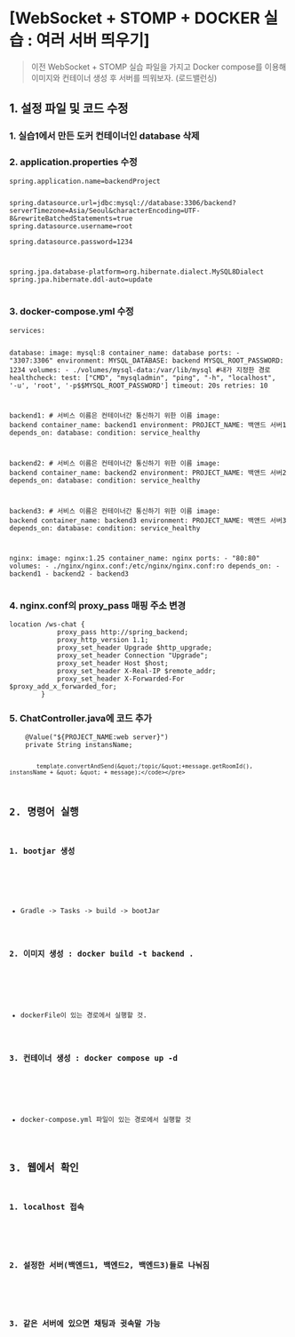 <h1 id="websocket--stomp--docker-실습--여러-서버-띄우기">[WebSocket + STOMP + DOCKER 실습 : 여러 서버 띄우기]</h1>
<blockquote>
<p>이전 WebSocket + STOMP 실습 파일을 가지고 Docker compose를 이용해 이미지와 컨테이너 생성 후 서버를 띄워보자. (로드밸런싱)</p>
</blockquote>
<h2 id="1-설정-파일-및-코드-수정">1. 설정 파일 및 코드 수정</h2>
<h3 id="1-실습1에서-만든-도커-컨테이너인-database-삭제">1. 실습1에서 만든 도커 컨테이너인 database 삭제</h3>
<h3 id="2-applicationproperties-수정">2. application.properties 수정</h3>
<pre><code class="language-properties">spring.application.name=backendProject

spring.datasource.url=jdbc:mysql://database:3306/backend?serverTimezone=Asia/Seoul&amp;characterEncoding=UTF-8&amp;rewriteBatchedStatements=true
spring.datasource.username=root    
spring.datasource.password=1234

spring.jpa.database-platform=org.hibernate.dialect.MySQL8Dialect
spring.jpa.hibernate.ddl-auto=update</code></pre>
<h3 id="3-docker-composeyml-수정">3. docker-compose.yml 수정</h3>
<pre><code class="language-yml">services:


  database:
    image: mysql:8
    container_name: database
    ports:
      - &quot;3307:3306&quot;
    environment:
      MYSQL_DATABASE: backend
      MYSQL_ROOT_PASSWORD: 1234
    volumes:
      - ./volumes/mysql-data:/var/lib/mysql #내가 지정한 경로
    healthcheck:
      test: [&quot;CMD&quot;, &quot;mysqladmin&quot;, &quot;ping&quot;, &quot;-h&quot;, &quot;localhost&quot;, '-u', 'root', '-p$$MYSQL_ROOT_PASSWORD']
      timeout: 20s
      retries: 10


  backend1:  # 서비스 이름은 컨테이너간 통신하기 위한 이름
    image: backend
    container_name: backend1
    environment:
      PROJECT_NAME: 백앤드 서버1
    depends_on:
      database:
        condition: service_healthy

  backend2:  # 서비스 이름은 컨테이너간 통신하기 위한 이름
    image: backend
    container_name: backend2
    environment:
      PROJECT_NAME: 백앤드 서버2
    depends_on:
      database:
        condition: service_healthy

  backend3:  # 서비스 이름은 컨테이너간 통신하기 위한 이름
    image: backend
    container_name: backend3
    environment:
      PROJECT_NAME: 백앤드 서버3
    depends_on:
      database:
        condition: service_healthy

  nginx:
    image: nginx:1.25
    container_name: nginx
    ports:
      - &quot;80:80&quot;
    volumes:
      - ./nginx/nginx.conf:/etc/nginx/nginx.conf:ro
    depends_on:
      - backend1
      - backend2
      - backend3</code></pre>
<h3 id="4-nginxconf의-proxy_pass-매핑-주소-변경">4. nginx.conf의 proxy_pass 매핑 주소 변경</h3>
<pre><code class="language-conf">location /ws-chat {
            proxy_pass http://spring_backend;
            proxy_http_version 1.1;
            proxy_set_header Upgrade $http_upgrade;
            proxy_set_header Connection &quot;Upgrade&quot;;
            proxy_set_header Host $host;
            proxy_set_header X-Real-IP $remote_addr;
            proxy_set_header X-Forwarded-For $proxy_add_x_forwarded_for;
        }</code></pre>
<h3 id="5-chatcontrollerjava에-코드-추가">5. ChatController.java에 코드 추가</h3>
<pre><code class="language-java">    @Value(&quot;${PROJECT_NAME:web server}&quot;)
    private String instansName;

            template.convertAndSend(&quot;/topic/&quot;+message.getRoomId(), instansName + &quot; &quot; + message);</code></pre>
<h2 id="2-명령어-실행">2. 명령어 실행</h2>
<h3 id="1-bootjar-생성">1. bootjar 생성</h3>
<p><img alt="" src="https://velog.velcdn.com/images/dev_ssj/post/f1802a8f-58f8-4a87-a90b-11c1255bd4b0/image.png" /></p>
<ul>
<li>Gradle -&gt; Tasks -&gt; build -&gt; bootJar</li>
</ul>
<h3 id="2-이미지-생성--docker-build--t-backend-">2. 이미지 생성 : docker build -t backend .</h3>
<p><img alt="" src="https://velog.velcdn.com/images/dev_ssj/post/1a86e57b-b488-45e1-b18b-7fc64adf6abd/image.png" /></p>
<ul>
<li>dockerFile이 있는 경로에서 실행할 것.</li>
</ul>
<h3 id="3-컨테이너-생성--docker-compose-up--d">3. 컨테이너 생성 : docker compose up -d</h3>
<p><img alt="" src="https://velog.velcdn.com/images/dev_ssj/post/925f4a9d-d667-4c3d-8ff2-5a1bbdd76c3d/image.png" /></p>
<ul>
<li>docker-compose.yml 파일이 있는 경로에서 실행할 것</li>
</ul>
<h2 id="3-웹에서-확인">3. 웹에서 확인</h2>
<h3 id="1-localhost-접속">1. localhost 접속</h3>
<p><img alt="" src="https://velog.velcdn.com/images/dev_ssj/post/fa370105-2d12-491a-9d5c-0a115af45899/image.png" /></p>
<h3 id="2-설정한-서버백엔드1-백엔드2-백엔드3들로-나눠짐">2. 설정한 서버(백엔드1, 백엔드2, 백엔드3)들로 나눠짐</h3>
<p><img alt="" src="https://velog.velcdn.com/images/dev_ssj/post/a0c738b7-8fa9-4b0b-a136-be253b0f1132/image.png" /></p>
<h3 id="3-같은-서버에-있으면-채팅과-귓속말-가능">3. 같은 서버에 있으면 채팅과 귓속말 가능</h3>
<p><img alt="" src="https://velog.velcdn.com/images/dev_ssj/post/e29cdd2c-1f02-457c-a37c-1d15bcb4ca73/image.png" /><img alt="" src="https://velog.velcdn.com/images/dev_ssj/post/f4d99130-c6e6-42df-9afe-dfb9e2eefc47/image.png" /></p>